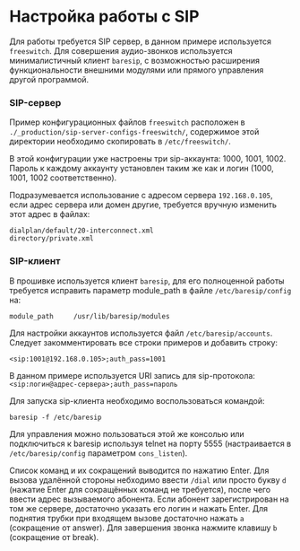 # Настройка работы с SIP

Для работы требуется SIP сервер, в данном примере используется `freeswitch`. Для совершения аудио-звонков используется минималистичный клиент `baresip`, с возможностью расширения функциональности внешними модулями или прямого управления другой программой.

### SIP-сервер
Пример конфигурационных файлов `freeswitch` расположен в `./_production/sip-server-configs-freeswitch/`, содержимое этой директории необходимо скопировать в `/etc/freeswitch/`.

В этой конфигурации уже настроены три sip-аккаунта: 1000, 1001, 1002. Пароль к каждому аккаунту установлен таким же как и логин (1000, 1001, 1002 соответственно).

Подразумевается использование с адресом сервера `192.168.0.105`, если адрес сервера или домен другие, требуется вручную изменить этот адрес в файлах:
```
dialplan/default/20-interconnect.xml
directory/private.xml
```

### SIP-клиент
В прошивке используется клиент `baresip`, для его полноценной работы требуется исправить параметр module_path в файле `/etc/baresip/config` на:
```
module_path		/usr/lib/baresip/modules
```

Для настройки аккаунтов используется файл `/etc/baresip/accounts`. Следует закомментировать все строки примеров и добавить строку:
```
<sip:1001@192.168.0.105>;auth_pass=1001
```
В данном примере используется URI запись для sip-протокола: `<sip:логин@адрес-сервера>;auth_pass=пароль`

Для запуска sip-клиента необходимо воспользоваться командой:
```
baresip -f /etc/baresip 
```
Для управления можно пользоваться этой же консолью или подключиться к baresip используя telnet на порту 5555 (настраивается в `/etc/baresip/config` параметром `cons_listen`). 

Список команд и их сокращений выводится по нажатию Enter.
Для вызова удалённой стороны небходимо ввести `/dial` или просто букву `d` (нажатие Enter для сокращённых команд не требуется), после чего ввести адрес вызываемого абонента. Если абонент зарегистрирован на том же сервере, достаточно указать его логин и нажать Enter. Для поднятия трубки при входящем вызове достаточно нажать `a` (сокращение от answer). Для завершения звонка нажмите клавишу `b` (сокращение от break).
